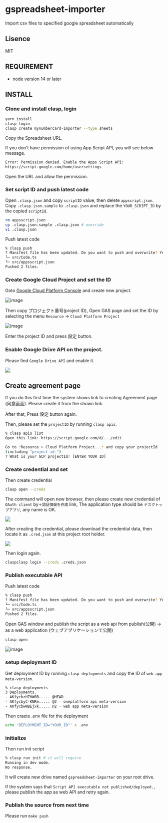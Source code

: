 # gspreadsheet-importer

Import csv files to specified google spreadsheet automatically

## Lisence

MIT

## REQUIREMENT

- node version 14 or later

## INSTALL

### Clone and install clasp, login

```bash
yarn install
clasp login
clasp create mynumbercard-importer --type sheets
```

Copy the Spreadsheet URL.

If you don't have permission of using App Script API, you will see below message.

```bash
Error: Permission denied. Enable the Apps Script API:
https://script.google.com/home/usersettings
```

Open the URL and allow the permission.

### Set script ID and push latest code

Open `.clasp.json` and copy `scriptID` value, then delete `appscript.json`.
Copy `.clasp.json.sample` to `.clasp.json` and replace the `YOUR_SCRIPT_ID` by the copied `scriptId`.

```bash
rm appsscript.json
cp .clasp.json.sample .clasp.json # override
vi .clasp.json
```

Push latest code

```bash
% clasp push
? Manifest file has been updated. Do you want to push and overwrite? Yes
└─ src/Code.ts
└─ src/appsscript.json
Pushed 2 files.
```

### Create Google Cloud Project and set the ID

Goto [Google Cloud Platform Console](https://console.cloud.google.com/) and create new project.

![image](https://i.imgur.com/k5eGxWv.png)

Then copy プロジェクト番号(project ID), Open GAS page and set the ID by selecting the menu `Resource` -> `Cloud Platform Project`

![image](https://i.imgur.com/DEXNlnD.png)

Enter the project ID and press 設定 button.

### Enable Google Drive API on the project.

Please find `Google Drive API` and enable it.

![](https://i.imgur.com/JJY9nAq.png)

## Create agreement page

If you do this first time the system shows link to creating Agreement page (同意画面). Please create it from the shown link.

After that, Press 設定 button again.

Then, please set the `projectID` by running `clasp apis`.

```bash
% clasp apis list
Open this link: https://script.google.com/d/.../edit

Go to *Resource > Cloud Platform Project...* and copy your projectId
(including "project-id-")
? What is your GCP projectId? [ENTER YOUR ID]
```

### Create credential and set

Then create credential

```bash
clasp open --creds
```

The command will open new browser, then please create new credential of `OAuth client` by`＋認証情報を作成` link, The application type should be `デスクトップアプリ`, any name is OK.

![](https://i.imgur.com/5mAsUmg.png)

After creating the credential, please download the credential data, then locate it as `.cred.json` at this project root holder.

![](https://i.imgur.com/ZY4uQhx.png)

Then login again.

```bash
claspclasp login --creds .creds.json
```

### Publish executable API

Push latest code

```bash
% clasp push
? Manifest file has been updated. Do you want to push and overwrite? Yes
└─ src/Code.ts
└─ src/appsscript.json
Pushed 2 files.
```

Open GAS window and publish the script as a web api from publish(公開) -> as a web application (ウェブアプリケーションで公開)

```bash
clasp open
```

![image](https://i.imgur.com/CJuEqj5.png)

### setup deploymant ID

Get deployment ID by running `clasp deployments` and copy the ID of `web app meta-version`.

```bash
% clasp deployments
3 Deployments.
- AKfycbzHZHW0B..... @HEAD
- AKfycbyC-KNRe..... @2 - oneplatform api meta-version
- AKfycbwWBEjxk..... @2 - web app meta-version
```

Then craete .env file for the deployment

```bash
echo 'DEPLOYMENT_ID="YOUR_ID"' > .env
```

### initialize

Then run init script

```bash
% clasp run init # it will require
Running in dev mode.
No response.
```

It will create new drive named `gspreadsheet-importer` on your root drive.

If the system says that `Script API executable not published/deployed.`, please publish the app as web API and retry again.

### Publish the source from next time

Please run `make push`
